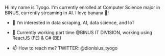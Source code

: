 Hi my name is Tyogo. I'm currently enrolled at Computer Science major in BINUS, currently streaming in AI. I love banana 🍌! 

- 👀 I’m interested in data scraping, AI, data science, and IoT

  
- 🌱 Currently working part time @BINUS IT DIVISION, working using ReactJS (FE) & C# (BE)

  
- 📫 How to reach me?
      TWITTER: @dionisius_tyogo

<!---
tyogoutomo/tyogoutomo is a ✨ special ✨ repository because its `README.md` (this file) appears on your GitHub profile.
You can click the Preview link to take a look at your changes.
--->
